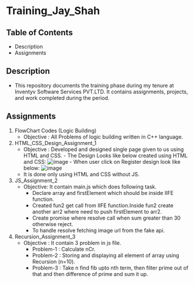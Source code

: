 # Training_Jay_Shah



## Table of Contents

* Description
* Assignments

## Description
* This repository documents the training phase during my tenure at Inventyv Software Services PVT.LTD. It contains assignments, projects, and work completed during the period.

## Assignments

1. FlowChart Codes (Logic Building)
   * Objective : All Problems of logic building written in C++ language. 
2. HTML_CSS_Design_Assignment_1
   * Objective : Developed and designed single page given to us using HTML and CSS.
         - The Design Looks like below created using HTML and CSS:
                ![image](https://github.com/jayshahinventyv/Training_Inventyv_JayShah/assets/153286470/1663d489-4095-4d9a-bf50-b4fc892e501a)
         - When user click on Register design look like below:
               ![image](https://github.com/jayshahinventyv/Training_Inventyv_JayShah/assets/153286470/e336d72f-d2e2-4a40-abb5-4cbb12557e41)
    * It is done only using HTML and CSS without JS.
3. JS_Assignment_2
   * Objective: It contain main.js which does following task.
        - Declare array and firstElement which should be inside IIFE function.
        - Created fun2 get call from IIFE function.Inside fun2 create another arr2 where need to push firstElement to arr2.
        - Create promise where resolve call when sum greater than 30 otherwise reject.
        - To handle resolve fetching image url from the fake api.
4. Recursion_Assignment_3
   * Objective : It contain 3 problem in js file.
     - Problem-1 : Calculate nCr.
     - Problem-2 : Storing and displaying all element of array using Recursion (n=10).
     - Problem-3 : Take n find fib upto nth term, then filter prime out of that and then difference of prime and sum it up.
    
   
